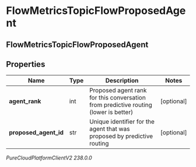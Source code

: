 # FlowMetricsTopicFlowProposedAgent

## FlowMetricsTopicFlowProposedAgent

## Properties

|Name | Type | Description | Notes|
|------------ | ------------- | ------------- | -------------|
| **agent_rank** | int | Proposed agent rank for this conversation from predictive routing (lower is better) | [optional] |
| **proposed_agent_id** | str | Unique identifier for the agent that was proposed by predictive routing | [optional] |



_PureCloudPlatformClientV2 238.0.0_
